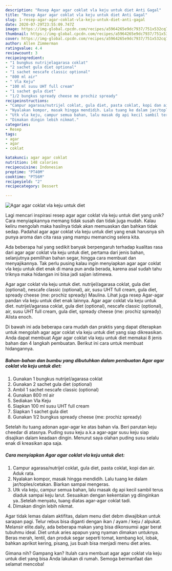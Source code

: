 ```yaml
---
description: "Resep Agar agar coklat vla keju untuk diet Anti Gagal"
title: "Resep Agar agar coklat vla keju untuk diet Anti Gagal"
slug: 1-resep-agar-agar-coklat-vla-keju-untuk-diet-anti-gagal
date: 2020-07-29T23:55:09.747Z
image: https://img-global.cpcdn.com/recipes/a5964265e9dc7937/751x532cq70/agar-agar-coklat-vla-keju-untuk-diet-foto-resep-utama.jpg
thumbnail: https://img-global.cpcdn.com/recipes/a5964265e9dc7937/751x532cq70/agar-agar-coklat-vla-keju-untuk-diet-foto-resep-utama.jpg
cover: https://img-global.cpcdn.com/recipes/a5964265e9dc7937/751x532cq70/agar-agar-coklat-vla-keju-untuk-diet-foto-resep-utama.jpg
author: Allen Zimmerman
ratingvalue: 4.4
reviewcount: 3
recipeingredient:
- "1 bungkus nutrijelagarasa coklat"
- "2 sachet gula diet optional"
- "1 sachet nescafe classic optional"
- "800 ml air"
- " Vla Keju"
- "100 ml susu UHT full cream"
- "1 sachet gula diet"
- "1/2 bungkus spready cheese me prochiz spready"
recipeinstructions:
- "Campur agarasa/nutrijel coklat, gula diet, pasta coklat, kopi dan air. Aduk rata."
- "Nyalakan kompor, masak hingga mendidih. Lalu tuang ke dalam jar/toples/cetakan. Biarkan sampai mengeras."
- "Utk vla keju, campur semua bahan, lalu masak dg api kecil sambil terus diaduk sampai keju larut. Sesuaikan dengan kekentalan yg diinginkan ya..Setelah menyatu, tuang diatas agar-agar coklat tadi."
- "Dimakan dingin lebih nikmat."
categories:
- Resep
tags:
- agar
- agar
- coklat

katakunci: agar agar coklat 
nutrition: 148 calories
recipecuisine: Indonesian
preptime: "PT40M"
cooktime: "PT56M"
recipeyield: "2"
recipecategory: Dessert

---
```



![Agar agar coklat vla keju untuk diet](https://img-global.cpcdn.com/recipes/a5964265e9dc7937/751x532cq70/agar-agar-coklat-vla-keju-untuk-diet-foto-resep-utama.jpg)

Lagi mencari inspirasi resep agar agar coklat vla keju untuk diet yang unik? Cara menyiapkannya memang tidak susah dan tidak juga mudah. Kalau keliru mengolah maka hasilnya tidak akan memuaskan dan bahkan tidak sedap. Padahal agar agar coklat vla keju untuk diet yang enak harusnya sih punya aroma dan cita rasa yang mampu memancing selera kita.

Ada beberapa hal yang sedikit banyak berpengaruh terhadap kualitas rasa dari agar agar coklat vla keju untuk diet, pertama dari jenis bahan, selanjutnya pemilihan bahan segar, hingga cara membuat dan menyajikannya. Tak perlu pusing kalau ingin menyiapkan agar agar coklat vla keju untuk diet enak di mana pun anda berada, karena asal sudah tahu triknya maka hidangan ini bisa jadi sajian istimewa.

Agar agar coklat vla keju untuk diet. nutrijel/agarasa coklat, gula diet (optional), nescafe classic (optional), air, susu UHT full cream, gula diet, spready cheese (me: prochiz spready) Maulina. Lihat juga resep Agar-agar pandan vla keju untuk diet enak lainnya. Agar agar coklat vla keju untuk diet. nutrijel/agarasa coklat, gula diet (optional), nescafe classic (optional), air, susu UHT full cream, gula diet, spready cheese (me: prochiz spready) Alista enoch.


Di bawah ini ada beberapa cara mudah dan praktis yang dapat diterapkan untuk mengolah agar agar coklat vla keju untuk diet yang siap dikreasikan. Anda dapat membuat Agar agar coklat vla keju untuk diet memakai 8 jenis bahan dan 4 langkah pembuatan. Berikut ini cara untuk membuat hidangannya.

<!--inarticleads1-->

##### Bahan-bahan dan bumbu yang dibutuhkan dalam pembuatan Agar agar coklat vla keju untuk diet:

1. Gunakan 1 bungkus nutrijel/agarasa coklat
1. Gunakan 2 sachet gula diet (optional)
1. Ambil 1 sachet nescafe classic (optional)
1. Gunakan 800 ml air
1. Sediakan  Vla Keju
1. Siapkan 100 ml susu UHT full cream
1. Siapkan 1 sachet gula diet
1. Gunakan 1/2 bungkus spready cheese (me: prochiz spready)


Setelah itu tuang adonan agar-agar ke atas bahan vla. Beri parutan keju cheedar di atasnya. Puding susu keju a.k.a agar-agar susu keju siap disajikan dalam keadaan dingin. Menurut saya olahan puding susu selalu enak di kreasikan apa saja. 

<!--inarticleads2-->

##### Cara menyiapkan Agar agar coklat vla keju untuk diet:

1. Campur agarasa/nutrijel coklat, gula diet, pasta coklat, kopi dan air. Aduk rata.
1. Nyalakan kompor, masak hingga mendidih. Lalu tuang ke dalam jar/toples/cetakan. Biarkan sampai mengeras.
1. Utk vla keju, campur semua bahan, lalu masak dg api kecil sambil terus diaduk sampai keju larut. Sesuaikan dengan kekentalan yg diinginkan ya..Setelah menyatu, tuang diatas agar-agar coklat tadi.
1. Dimakan dingin lebih nikmat.


Agar tidak lemas dalam aktifitas, dalam menu diet debm diwajibkan untuk sarapan pagi. Telur rebus bisa diganti dengan ikan / ayam / keju / alpukat. Melansir elite.daily, ada beberapa makan yang bisa dikonsumsi agar berat tubuhmu ideal. Diet untuk aries apapun yang nyaman dimakan untuknya. Beras merah, lentil, dan produk segar seperti tomat, kembang kol, lobak, bahkan aprikot kering, pisang, jus buah bisa menjadi menu diet aries. 

Gimana nih? Gampang kan? Itulah cara membuat agar agar coklat vla keju untuk diet yang bisa Anda lakukan di rumah. Semoga bermanfaat dan selamat mencoba!
